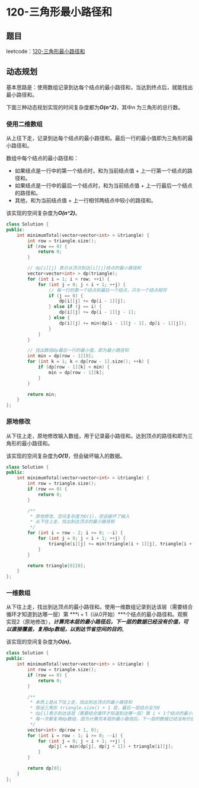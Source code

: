 # 120-三角形最小路径和

## 题目

leetcode：[120-三角形最小路径和](https://leetcode-cn.com/problems/triangle/)

## 动态规划

基本思路是：使用数组记录到达每个结点的最小路径和，当达到终点后，就能找出最小路径和。

下面三种动态规划实现的时间复杂度都为***O(n^2)***，其中*n* 为三角形的总行数。

### 使用二维数组

从上往下走，记录到达每个结点的最小路径和。最后一行的最小值即为三角形的最小路径和。

数组中每个结点的最小路径和：

- 如果结点是一行中的第一个结点时，和为当前结点值 + 上一行第一个结点的路径和。
- 如果结点是一行中的最后一个结点时，和为当前结点值 + 上一行最后一个结点的路径和。
- 其他，和为当前结点值 + 上一行相邻两结点中较小的路径和。

该实现的空间复杂度为***O(n^2)***。

```c++
class Solution {
public:
    int minimumTotal(vector<vector<int> > &triangle) {
        int row = triangle.size();
        if (row == 0) {
            return 0;
        }

        // dp[i][j] 表示从顶点到达[i][j]结点的最小路径和
        vector<vector<int> > dp(triangle);
        for (int i = 1; i < row; ++i) {
            for (int j = 0; j < i + 1; ++j) {
                // 每一行的第一个结点和最后一个结点，只与一个结点相邻
                if (j == 0) {
                    dp[i][j] += dp[i - 1][j];
                } else if (j == i) {
                    dp[i][j] += dp[i - 1][j - 1];
                } else {
                    dp[i][j] += min(dp[i - 1][j - 1], dp[i - 1][j]);
                }
            }
        }

        // 找出数组dp最后一行的最小值，即为最小路径和
        int min = dp[row - 1][0];
        for (int k = 1; k < dp[row - 1].size(); ++k) {
            if (dp[row - 1][k] < min) {
                min = dp[row - 1][k];
            }
        }

        return min;
    }
};
```

### 原地修改

从下往上走，原地修改输入数组，用于记录最小路径和。达到顶点的路径和即为三角形的最小路径和。

该实现的空间复杂度为***O(1)***，但会破坏输入的数据。

```c++
class Solution {
public:
    int minimumTotal(vector<vector<int> > &triangle) {
        int row = triangle.size();
        if (row == 0) {
            return 0;
        }

        /**
         * 原地修改，空间复杂度为O(1)，但会破坏了输入
         * 从下往上走，找出到达顶点的最小路径和
         */
        for (int i = row - 2; i >= 0; --i) {
            for (int j = 0; j < i + 1; ++j) {
                triangle[i][j] += min(triangle[i + 1][j], triangle[i + 1][j + 1]);
            }
        }

        return triangle[0][0];
    }
};
```

### 一维数组

从下往上走，找出到达顶点的最小路径和。使用一维数组记录到达该层（需要结合循环才知道到达哪一层）第 ***i + 1（i从0开始）***个结点的最小路径和。观察实现2（原地修改），***计算完本层的最小路径后，下一层的数据已经没有价值，可以直接覆盖，复用dp数组，以到达节省空间的目的***。

该实现的空间复杂度为***O(n)***。

```c++
class Solution {
public:
    int minimumTotal(vector<vector<int> > &triangle) {
        int row = triangle.size();
        if (row == 0) {
            return 0;
        }

        /**
         * 本质上是从下往上走，找出到达顶点的最小路径和
         * 假设三角形 triangle.size() + 1 层，最后一层结点全为0
         * dp[i]表示到达该层（需要结合循环才知道到达哪一层）第 i + 1个结点的最小路径和
         * 每一次都复用dp数组，因为计算完本层的最小路径后，下一层的数据已经没有价值，可以直接覆盖
         */
        vector<int> dp(row + 1, 0);
        for (int i = row - 1; i >= 0; --i) {
            for (int j = 0; j < i + 1; ++j) {
                dp[j] = min(dp[j], dp[j + 1]) + triangle[i][j];
            }
        }

        return dp[0];
    }
};
```

